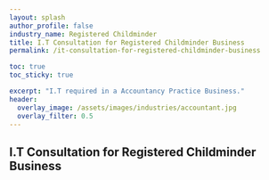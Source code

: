 ```yaml
---
layout: splash 
author_profile: false 
industry_name: Registered Childminder
title: I.T Consultation for Registered Childminder Business
permalink: /it-consultation-for-registered-childminder-business

toc: true
toc_sticky: true

excerpt: "I.T required in a Accountancy Practice Business."
header:
  overlay_image: /assets/images/industries/accountant.jpg
  overlay_filter: 0.5 
---
```


## I.T Consultation for Registered Childminder Business